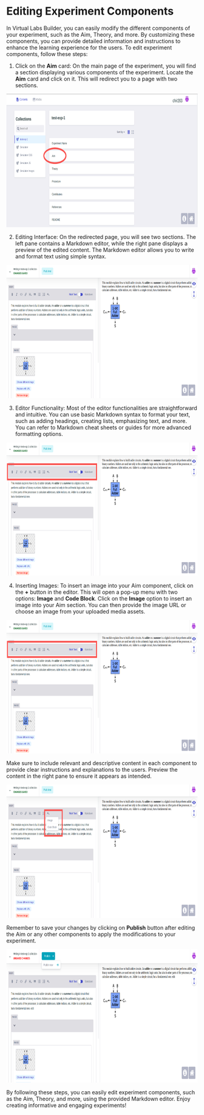 # Editing Experiment Components

In Virtual Labs Builder, you can easily modify the different components of your experiment, such as the Aim, Theory, and more. By customizing these components, you can provide detailed information and instructions to enhance the learning experience for the users. To edit experiment components, follow these steps:

1. Click on the **Aim** card: On the main page of the experiment, you will find a section displaying various components of the experiment. Locate the **Aim** card and click on it. This will redirect you to a page with two sections.

<img src="/help/img/exp-1.png" width="800" height="350"/>

2. Editing Interface: On the redirected page, you will see two sections. The left pane contains a Markdown editor, while the right pane displays a preview of the edited content. The Markdown editor allows you to write and format text using simple syntax.

<img src="/help/img/exp-2.png" width="800" height="350"/>

3. Editor Functionality: Most of the editor functionalities are straightforward and intuitive. You can use basic Markdown syntax to format your text, such as adding headings, creating lists, emphasizing text, and more. You can refer to Markdown cheat sheets or guides for more advanced formatting options.

<img src="/help/img/exp-3.png" width="800" height="350"/>

4. Inserting Images: To insert an image into your Aim component, click on the **+** button in the editor. This will open a pop-up menu with two options: **Image** and **Code Block**. Click on the **Image** option to insert an image into your Aim section. You can then provide the image URL or choose an image from your uploaded media assets.

<img src="/help/img/exp-3.png" width="800" height="350"/>

Make sure to include relevant and descriptive content in each component to provide clear instructions and explanations to the users. Preview the content in the right pane to ensure it appears as intended.

<img src="/help/img/exp-4.png" width="800" height="350"/>

Remember to save your changes by clicking on **Publish** button after editing the Aim or any other components to apply the modifications to your experiment.

<img src="/help/img/exp-5.png" width="800" height="350"/>

By following these steps, you can easily edit experiment components, such as the Aim, Theory, and more, using the provided Markdown editor. Enjoy creating informative and engaging experiments!
